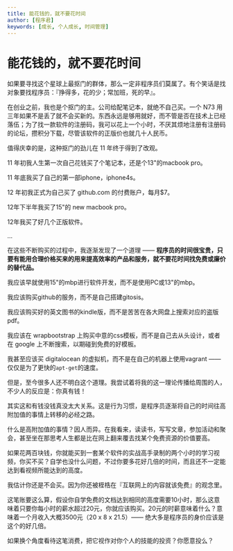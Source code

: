 ```yaml
---
title: 能花钱的，就不要花时间
author: [程序君]
keywords: [成长, 个人成长, 时间管理]
---
```


# 能花钱的，就不要花时间

如果要寻找这个星球上最抠门的群体，那么一定非程序员们莫属了。有个笑话是找对象要找程序员：『挣得多，花的少；常加班，死的早』。

在创业之前，我也是个抠门的主。公司给配笔记本，就绝不自己买。一个 N73 用三年如果不是丢了就不会买新的。东西永远是够用就好，而不管是否在技术上已经落伍；为了找一款软件的注册码，我可以花上一个小时，不厌其烦地注册有注册码的论坛，攒积分下载，尽管该软件的正版价也就几十人民币。

值得庆幸的是，这种抠门的劲儿在 11 年终于得到了改观。

11 年初我人生第一次自己花钱买了个笔记本，还是个13"的macbook pro。

11 年底我买了自己的第一部iphone，iphone4s。

12 年初我正式为自己买了 github.com 的付费账户，每月$7。

12年下半年我买了15"的 new macbook pro。

12年我买了好几个正版软件。

...

在这些不断购买的过程中，我逐渐发现了一个道理 —— __程序员的时间很宝贵，只要有能用合理价格买来的用来提高效率的产品和服务，就不要花时间找免费或廉价的替代品。__

我应该早就使用15"的mbp进行软件开发，而不是使用PC或13"的mbp。

我应该购买github的服务，而不是自己搭建gitosis。

我应该购买好的英文图书的kindle版，而不是苦苦在各大网盘上搜索对应的盗版pdf。

我应该在 wrapbootstrap 上购买中意的css模板，而不是自己去从头设计，或者在 google 上不断搜索，以期碰到免费的好模板。

我甚至应该买 digitalocean 的虚拟机，而不是在自己的机器上使用vagrant —— 仅仅是为了更快的``apt-get``的速度。

但是，至今很多人还不明白这个道理。我尝试着将我的这一理论传播给周围的人，不少人的反应是：你真有钱！

其实这和有钱没钱真没太大关系。这是行为习惯，是程序员逐渐将自己的时间往高附加值的事情上转移的必经之路。

什么是高附加值的事情？因人而异。在我看来，读读书，写写文章，参加活动和聚会，甚至坐在那思考人生都是比在网上翻来覆去找某个免费资源的价值要高。

如果花两百块钱，你就能买到一套某个软件的实战高手录制的两个小时的学习视频，你买不买？自学也没什么问题，不过你要多花好几倍的时间，而且还不一定能达到看视频所能达到的高度。

我估计你还是不会买。因为你还被桎梏在『互联网上的内容就该免费』的观念里。

这笔账要这么算，假设你自学免费的文档达到相同的高度需要10小时，那么这意味着只要你每小时的薪水超过20元，你就应该购买。20元的时薪意味着什么？意味着一个月收入大概3500元（20 x 8 x 21.5）—— 绝大多是程序员的身价应该是这个的好几倍。

如果换个角度看待这笔消费，把它视作对你个人的技能的投资？你愿意投么？
